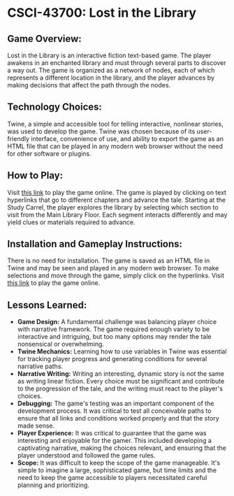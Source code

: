 # CSCI-43700: Lost in the Library

## Game Overview:
Lost in the Library is an interactive fiction text-based game. The player awakens in an enchanted library and must through several parts to discover a way out. The game is organized as a network of nodes, each of which represents a different location in the library, and the player advances by making decisions that affect the path through the nodes.

## Technology Choices:
Twine, a simple and accessible tool for telling interactive, nonlinear stories, was used to develop the game. Twine was chosen because of its user-friendly interface, convenience of use, and ability to export the game as an HTML file that can be played in any modern web browser without the need for other software or plugins.

## How to Play:
Visit [this link](kayode0x.github.io/Lost-in-the-Library/) to play the game online.
The game is played by clicking on text hyperlinks that go to different chapters and advance the tale. Starting at the Study Carrel, the player explores the library by selecting which section to visit from the Main Library Floor. Each segment interacts differently and may yield clues or materials required to advance.

## Installation and Gameplay Instructions:
There is no need for installation. The game is saved as an HTML file in Twine and may be seen and played in any modern web browser. To make selections and move through the game, simply click on the hyperlinks. Visit [this link](kayode0x.github.io/Lost-in-the-Library/) to play the game online.

## Lessons Learned:
 - **Game Design:** A fundamental challenge was balancing player choice with narrative framework. The game required enough variety to be interactive and intriguing, but too many options may render the tale nonsensical or overwhelming.
 - **Twine Mechanics:** Learning how to use variables in Twine was essential for tracking player progress and generating conditions for several narrative paths.
 - **Narrative Writing:** Writing an interesting, dynamic story is not the same as writing linear fiction. Every choice must be significant and contribute to the progression of the tale, and the writing must react to the player's choices.
 - **Debugging:** The game's testing was an important component of the development process. It was critical to test all conceivable paths to ensure that all links and conditions worked properly and that the story made sense.
 - **Player Experience:** It was critical to guarantee that the game was interesting and enjoyable for the gamer. This included developing a captivating narrative, making the choices relevant, and ensuring that the player understood and followed the game rules.
 - **Scope:** It was difficult to keep the scope of the game manageable. It's simple to imagine a large, sophisticated game, but time limits and the need to keep the game accessible to players necessitated careful planning and prioritizing.
